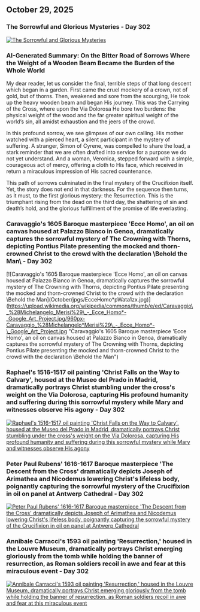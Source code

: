 ## October 29, 2025

### The Sorrowful and Glorious Mysteries - Day 302

[![The Sorrowful and Glorious Mysteries](/October/jpgs/Day302.jpg)](https://youtu.be/bz94pn8_wmU "The Sorrowful and Glorious Mysteries")

### AI-Generated Summary: On the Bitter Road of Sorrows Where the Weight of a Wooden Beam Became the Burden of the Whole World

My dear reader, let us consider the final, terrible steps of that long descent which began in a garden. First came the cruel mockery of a crown, not of gold, but of thorns. Then, weakened and sore from the scourging, He took up the heavy wooden beam and began His journey. This was the Carrying of the Cross, where upon the Via Dolorosa He bore two burdens: the physical weight of the wood and the far greater spiritual weight of the world’s sin, all amidst exhaustion and the jeers of the crowd.

In this profound sorrow, we see glimpses of our own calling. His mother watched with a pierced heart, a silent participant in the mystery of suffering. A stranger, Simon of Cyrene, was compelled to share the load, a stark reminder that we are often drafted into service for a purpose we do not yet understand. And a woman, Veronica, stepped forward with a simple, courageous act of mercy, offering a cloth to His face, which received in return a miraculous impression of His sacred countenance.

This path of sorrows culminated in the final mystery of the Crucifixion itself. Yet, the story does not end in that darkness. For the sequence then turns, as it must, to the first glorious mystery: the Resurrection. This is the triumphant rising from the dead on the third day, the shattering of sin and death’s hold, and the glorious fulfillment of the promise of life everlasting.

### Caravaggio's 1605 Baroque masterpiece 'Ecce Homo', an oil on canvas housed at Palazzo Bianco in Genoa, dramatically captures the sorrowful mystery of The Crowning with Thorns, depicting Pontius Pilate presenting the mocked and thorn-crowned Christ to the crowd with the declaration \\Behold the Man\\ - Day 302

\[!\[Caravaggio's 1605 Baroque masterpiece 'Ecce Homo', an oil on canvas housed at Palazzo Bianco in Genoa, dramatically captures the sorrowful mystery of The Crowning with Thorns, depicting Pontius Pilate presenting the mocked and thorn-crowned Christ to the crowd with the declaration \\Behold the Man\](October/jpgs/EcceHomo*pWata1zx.jpg)\](<https://upload.wikimedia.org/wikipedia/commons/thumb/e/ed/Caravaggio\_%28Michelangelo_Merisi%29\_-_Ecce_Homo*-_Google_Art_Project.jpg/960px-Caravaggio_%28Michelangelo*Merisi%29\_-_Ecce_Homo*-\_Google_Art_Project.jpg> "Caravaggio's 1605 Baroque masterpiece 'Ecce Homo', an oil on canvas housed at Palazzo Bianco in Genoa, dramatically captures the sorrowful mystery of The Crowning with Thorns, depicting Pontius Pilate presenting the mocked and thorn-crowned Christ to the crowd with the declaration \\Behold the Man")

### Raphael's 1516-1517 oil painting 'Christ Falls on the Way to Calvary', housed at the Museo del Prado in Madrid, dramatically portrays Christ stumbling under the cross's weight on the Via Dolorosa, capturing His profound humanity and suffering during this sorrowful mystery while Mary and witnesses observe His agony - Day 302

[![Raphael's 1516-1517 oil painting 'Christ Falls on the Way to Calvary', housed at the Museo del Prado in Madrid, dramatically portrays Christ stumbling under the cross's weight on the Via Dolorosa, capturing His profound humanity and suffering during this sorrowful mystery while Mary and witnesses observe His agony](October/jpgs/christfallswaycalvaryraphael_JhXuleak.jpg)](https://upload.wikimedia.org/wikipedia/commons/4/44/Raffaello_Sanzio_-_Christ_Falls_on_the_Way_to_Calvary_-_WGA18828.jpg "Raphael's 1516-1517 oil painting 'Christ Falls on the Way to Calvary', housed at the Museo del Prado in Madrid, dramatically portrays Christ stumbling under the cross's weight on the Via Dolorosa, capturing His profound humanity and suffering during this sorrowful mystery while Mary and witnesses observe His agony")

### Peter Paul Rubens' 1616-1617 Baroque masterpiece 'The Descent from the Cross' dramatically depicts Joseph of Arimathea and Nicodemus lowering Christ's lifeless body, poignantly capturing the sorrowful mystery of the Crucifixion in oil on panel at Antwerp Cathedral - Day 302

[![Peter Paul Rubens' 1616-1617 Baroque masterpiece 'The Descent from the Cross' dramatically depicts Joseph of Arimathea and Nicodemus lowering Christ's lifeless body, poignantly capturing the sorrowful mystery of the Crucifixion in oil on panel at Antwerp Cathedral](October/jpgs/descentrubens1617_rbVoWDaX.jpg)](https://upload.wikimedia.org/wikipedia/commons/0/0f/Peter_Paul_Rubens_-_Descent_from_the_cross_%281617%29.jpg "Peter Paul Rubens' 1616-1617 Baroque masterpiece 'The Descent from the Cross' dramatically depicts Joseph of Arimathea and Nicodemus lowering Christ's lifeless body, poignantly capturing the sorrowful mystery of the Crucifixion in oil on panel at Antwerp Cathedral")

### Annibale Carracci's 1593 oil painting 'Resurrection,' housed in the Louvre Museum, dramatically portrays Christ emerging gloriously from the tomb while holding the banner of resurrection, as Roman soldiers recoil in awe and fear at this miraculous event - Day 302

[![Annibale Carracci's 1593 oil painting 'Resurrection,' housed in the Louvre Museum, dramatically portrays Christ emerging gloriously from the tomb while holding the banner of resurrection, as Roman soldiers recoil in awe and fear at this miraculous event](October/jpgs/Resurrection_FwydqDyL.jpg)](https://upload.wikimedia.org/wikipedia/commons/thumb/0/07/Annibale_Carracci%2C_Resurrezione%2C_Louvre.jpg/960px-Annibale_Carracci%2C_Resurrezione%2C_Louvre.jpg "Annibale Carracci's 1593 oil painting 'Resurrection,' housed in the Louvre Museum, dramatically portrays Christ emerging gloriously from the tomb while holding the banner of resurrection, as Roman soldiers recoil in awe and fear at this miraculous event")
